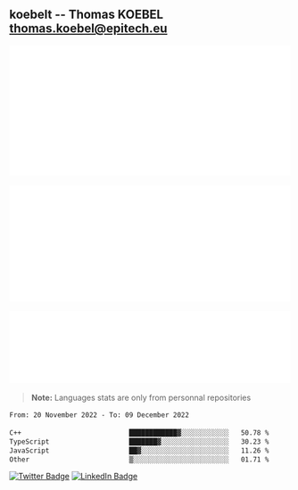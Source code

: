 ## koebelt -- Thomas KOEBEL <thomas.koebel@epitech.eu>

<!-- On github since 2018-->


![Metrics](/metrics.classic.svg)



<!--![Metrics](/metrics.plugin.introduction.repository.svg)-->
![Metrics](/metrics.plugin.isocalendar.svg)



![Metrics](/metrics.plugin.languages.svg)

> **Note:** Languages stats are only from personnal repositories

<!--START_SECTION:waka-->

```text
From: 20 November 2022 - To: 09 December 2022

C++                           ████████████▓░░░░░░░░░░░░   50.78 %
TypeScript                    ███████▓░░░░░░░░░░░░░░░░░   30.23 %
JavaScript                    ██▓░░░░░░░░░░░░░░░░░░░░░░   11.26 %
Other                         ▒░░░░░░░░░░░░░░░░░░░░░░░░   01.71 %
```

<!--END_SECTION:waka-->

[![Twitter Badge](https://img.shields.io/badge/Twitter-Profile-informational?style=flat&logo=twitter&logoColor=white&color=1CA2F1)](https://twitter.com/jesuis_roux)
[![LinkedIn Badge](https://img.shields.io/badge/LinkedIn-Profile-informational?style=flat&logo=linkedin&logoColor=white&color=0D76A8)](https://www.linkedin.com/in/koebelt/)
